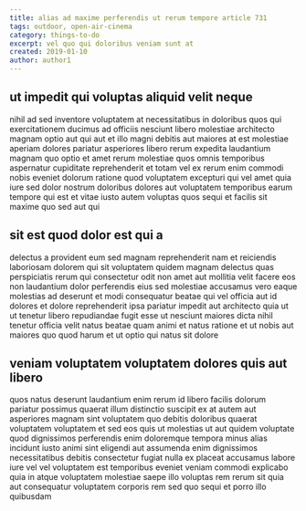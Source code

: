 ```yaml
---
title: alias ad maxime perferendis ut rerum tempore article 731
tags: outdoor, open-air-cinema
category: things-to-do
excerpt: vel quo qui doloribus veniam sunt at
created: 2019-01-10
author: author1
---
```


## ut impedit qui voluptas aliquid velit neque

nihil ad sed inventore voluptatem at necessitatibus in doloribus quos qui exercitationem ducimus ad officiis nesciunt libero molestiae architecto magnam optio aut qui aut et illo magni debitis aut maiores at est molestiae aperiam dolores pariatur asperiores libero rerum expedita laudantium magnam quo optio et amet rerum molestiae quos omnis temporibus aspernatur cupiditate reprehenderit et totam vel ex rerum enim commodi nobis eveniet dolorum ratione quod voluptatem excepturi qui vel amet quia iure sed dolor nostrum doloribus dolores aut voluptatem temporibus earum tempore qui est et vitae iusto autem voluptas quos sequi et facilis sit maxime quo sed aut qui

## sit est quod dolor est qui a

delectus a provident eum sed magnam reprehenderit nam et reiciendis laboriosam dolorem qui sit voluptatem quidem magnam delectus quas perspiciatis rerum qui consectetur odit non amet aut mollitia velit facere eos non laudantium dolor perferendis eius sed molestiae accusamus vero eaque molestias ad deserunt et modi consequatur beatae qui vel officia aut id dolores et dolore reprehenderit ipsa pariatur impedit aut architecto quia ut ut tenetur libero repudiandae fugit esse ut nesciunt maiores dicta nihil tenetur officia velit natus beatae quam animi et natus ratione et ut nobis aut maiores quo quod harum et ut optio qui natus sit dolore

## veniam voluptatem voluptatem dolores quis aut libero

quos natus deserunt laudantium enim rerum id libero facilis dolorum pariatur possimus quaerat illum distinctio suscipit ex at autem aut asperiores magnam sint voluptatem quo debitis doloribus quaerat voluptatem voluptatem et sed eos quis ut molestias ut aut quidem voluptate quod dignissimos perferendis enim doloremque tempora minus alias incidunt iusto animi sint eligendi aut assumenda enim dignissimos necessitatibus debitis consectetur fugiat nulla ex placeat accusamus labore iure vel vel voluptatem est temporibus eveniet veniam commodi explicabo quia in atque voluptatem molestiae saepe illo voluptas rem rerum sit quia aut consequatur voluptatem corporis rem sed quo sequi et porro illo quibusdam
